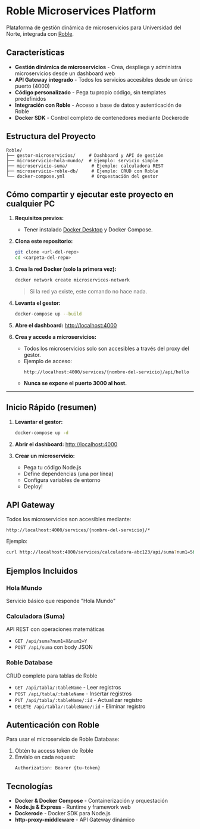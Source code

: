 # Roble Microservices Platform

Plataforma de gestión dinámica de microservicios para Universidad del Norte, integrada con [Roble](https://roble.openlab.uninorte.edu.co).

## Características

- **Gestión dinámica de microservicios** - Crea, despliega y administra microservicios desde un dashboard web
- **API Gateway integrado** - Todos los servicios accesibles desde un único puerto (4000)
- **Código personalizado** - Pega tu propio código, sin templates predefinidos
- **Integración con Roble** - Acceso a base de datos y autenticación de Roble
- **Docker SDK** - Control completo de contenedores mediante Dockerode

## Estructura del Proyecto

```
Roble/
├── gestor-microservicios/     # Dashboard y API de gestión
├── microservicio-hola-mundo/  # Ejemplo: servicio simple
├── microservicio-suma/         # Ejemplo: calculadora REST
├── microservicio-roble-db/     # Ejemplo: CRUD con Roble
└── docker-compose.yml          # Orquestación del gestor
```


## Cómo compartir y ejecutar este proyecto en cualquier PC

1. **Requisitos previos:**
   - Tener instalado [Docker Desktop](https://www.docker.com/products/docker-desktop/) y Docker Compose.

2. **Clona este repositorio:**
   ```bash
   git clone <url-del-repo>
   cd <carpeta-del-repo>
   ```

3. **Crea la red Docker (solo la primera vez):**
   ```bash
   docker network create microservices-network
   ```
   > Si la red ya existe, este comando no hace nada.

4. **Levanta el gestor:**
   ```bash
   docker-compose up --build
   ```

5. **Abre el dashboard:**
   [http://localhost:4000](http://localhost:4000)

6. **Crea y accede a microservicios:**
   - Todos los microservicios solo son accesibles a través del proxy del gestor.
   - Ejemplo de acceso:
     ```
     http://localhost:4000/services/{nombre-del-servicio}/api/hello
     ```
   - **Nunca se expone el puerto 3000 al host.**

---

## Inicio Rápido (resumen)

1. **Levantar el gestor:**
   ```bash
   docker-compose up -d
   ```

2. **Abrir el dashboard:**
   [http://localhost:4000](http://localhost:4000)

3. **Crear un microservicio:**
   - Pega tu código Node.js
   - Define dependencias (una por línea)
   - Configura variables de entorno
   - Deploy!

## API Gateway

Todos los microservicios son accesibles mediante:
```
http://localhost:4000/services/{nombre-del-servicio}/*
```

Ejemplo:
```bash
curl http://localhost:4000/services/calculadora-abc123/api/suma?num1=5&num2=3
```

## Ejemplos Incluidos

### Hola Mundo
Servicio básico que responde "Hola Mundo"

### Calculadora (Suma)
API REST con operaciones matemáticas
- `GET /api/suma?num1=X&num2=Y`
- `POST /api/suma` con body JSON

### Roble Database
CRUD completo para tablas de Roble
- `GET /api/tabla/:tableName` - Leer registros
- `POST /api/tabla/:tableName` - Insertar registros
- `PUT /api/tabla/:tableName/:id` - Actualizar registro
- `DELETE /api/tabla/:tableName/:id` - Eliminar registro

## Autenticación con Roble

Para usar el microservicio de Roble Database:

1. Obtén tu access token de Roble
2. Envíalo en cada request:
   ```
   Authorization: Bearer {tu-token}
   ```

## Tecnologías

- **Docker & Docker Compose** - Containerización y orquestación
- **Node.js & Express** - Runtime y framework web
- **Dockerode** - Docker SDK para Node.js
- **http-proxy-middleware** - API Gateway dinámico

